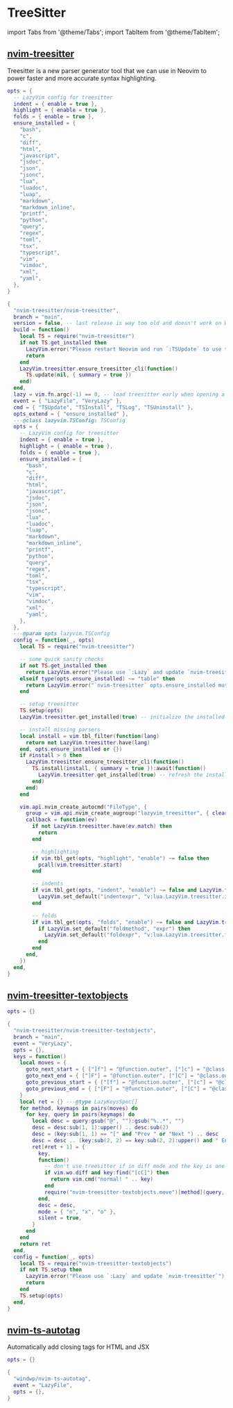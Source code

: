# TreeSitter

<!-- plugins:start -->

import Tabs from '@theme/Tabs';
import TabItem from '@theme/TabItem';

## [nvim-treesitter](https://github.com/nvim-treesitter/nvim-treesitter)

 Treesitter is a new parser generator tool that we can
 use in Neovim to power faster and more accurate
 syntax highlighting.


<Tabs>

<TabItem value="opts" label="Options">

```lua
opts = {
  -- LazyVim config for treesitter
  indent = { enable = true },
  highlight = { enable = true },
  folds = { enable = true },
  ensure_installed = {
    "bash",
    "c",
    "diff",
    "html",
    "javascript",
    "jsdoc",
    "json",
    "jsonc",
    "lua",
    "luadoc",
    "luap",
    "markdown",
    "markdown_inline",
    "printf",
    "python",
    "query",
    "regex",
    "toml",
    "tsx",
    "typescript",
    "vim",
    "vimdoc",
    "xml",
    "yaml",
  },
}
```

</TabItem>


<TabItem value="code" label="Full Spec">

```lua
{
  "nvim-treesitter/nvim-treesitter",
  branch = "main",
  version = false, -- last release is way too old and doesn't work on Windows
  build = function()
    local TS = require("nvim-treesitter")
    if not TS.get_installed then
      LazyVim.error("Please restart Neovim and run `:TSUpdate` to use the `nvim-treesitter` **main** branch.")
      return
    end
    LazyVim.treesitter.ensure_treesitter_cli(function()
      TS.update(nil, { summary = true })
    end)
  end,
  lazy = vim.fn.argc(-1) == 0, -- load treesitter early when opening a file from the cmdline
  event = { "LazyFile", "VeryLazy" },
  cmd = { "TSUpdate", "TSInstall", "TSLog", "TSUninstall" },
  opts_extend = { "ensure_installed" },
  ---@class lazyvim.TSConfig: TSConfig
  opts = {
    -- LazyVim config for treesitter
    indent = { enable = true },
    highlight = { enable = true },
    folds = { enable = true },
    ensure_installed = {
      "bash",
      "c",
      "diff",
      "html",
      "javascript",
      "jsdoc",
      "json",
      "jsonc",
      "lua",
      "luadoc",
      "luap",
      "markdown",
      "markdown_inline",
      "printf",
      "python",
      "query",
      "regex",
      "toml",
      "tsx",
      "typescript",
      "vim",
      "vimdoc",
      "xml",
      "yaml",
    },
  },
  ---@param opts lazyvim.TSConfig
  config = function(_, opts)
    local TS = require("nvim-treesitter")

    -- some quick sanity checks
    if not TS.get_installed then
      return LazyVim.error("Please use `:Lazy` and update `nvim-treesitter`")
    elseif type(opts.ensure_installed) ~= "table" then
      return LazyVim.error("`nvim-treesitter` opts.ensure_installed must be a table")
    end

    -- setup treesitter
    TS.setup(opts)
    LazyVim.treesitter.get_installed(true) -- initialize the installed langs

    -- install missing parsers
    local install = vim.tbl_filter(function(lang)
      return not LazyVim.treesitter.have(lang)
    end, opts.ensure_installed or {})
    if #install > 0 then
      LazyVim.treesitter.ensure_treesitter_cli(function()
        TS.install(install, { summary = true }):await(function()
          LazyVim.treesitter.get_installed(true) -- refresh the installed langs
        end)
      end)
    end

    vim.api.nvim_create_autocmd("FileType", {
      group = vim.api.nvim_create_augroup("lazyvim_treesitter", { clear = true }),
      callback = function(ev)
        if not LazyVim.treesitter.have(ev.match) then
          return
        end

        -- highlighting
        if vim.tbl_get(opts, "highlight", "enable") ~= false then
          pcall(vim.treesitter.start)
        end

        -- indents
        if vim.tbl_get(opts, "indent", "enable") ~= false and LazyVim.treesitter.have(ev.match, "indents") then
          LazyVim.set_default("indentexpr", "v:lua.LazyVim.treesitter.indentexpr()")
        end

        -- folds
        if vim.tbl_get(opts, "folds", "enable") ~= false and LazyVim.treesitter.have(ev.match, "folds") then
          if LazyVim.set_default("foldmethod", "expr") then
            LazyVim.set_default("foldexpr", "v:lua.LazyVim.treesitter.foldexpr()")
          end
        end
      end,
    })
  end,
}
```

</TabItem>

</Tabs>

## [nvim-treesitter-textobjects](https://github.com/nvim-treesitter/nvim-treesitter-textobjects)

<Tabs>

<TabItem value="opts" label="Options">

```lua
opts = {}
```

</TabItem>


<TabItem value="code" label="Full Spec">

```lua
{
  "nvim-treesitter/nvim-treesitter-textobjects",
  branch = "main",
  event = "VeryLazy",
  opts = {},
  keys = function()
    local moves = {
      goto_next_start = { ["]f"] = "@function.outer", ["]c"] = "@class.outer", ["]a"] = "@parameter.inner" },
      goto_next_end = { ["]F"] = "@function.outer", ["]C"] = "@class.outer", ["]A"] = "@parameter.inner" },
      goto_previous_start = { ["[f"] = "@function.outer", ["[c"] = "@class.outer", ["[a"] = "@parameter.inner" },
      goto_previous_end = { ["[F"] = "@function.outer", ["[C"] = "@class.outer", ["[A"] = "@parameter.inner" },
    }
    local ret = {} ---@type LazyKeysSpec[]
    for method, keymaps in pairs(moves) do
      for key, query in pairs(keymaps) do
        local desc = query:gsub("@", ""):gsub("%..*", "")
        desc = desc:sub(1, 1):upper() .. desc:sub(2)
        desc = (key:sub(1, 1) == "[" and "Prev " or "Next ") .. desc
        desc = desc .. (key:sub(2, 2) == key:sub(2, 2):upper() and " End" or " Start")
        ret[#ret + 1] = {
          key,
          function()
            -- don't use treesitter if in diff mode and the key is one of the c/C keys
            if vim.wo.diff and key:find("[cC]") then
              return vim.cmd("normal! " .. key)
            end
            require("nvim-treesitter-textobjects.move")[method](query, "textobjects")
          end,
          desc = desc,
          mode = { "n", "x", "o" },
          silent = true,
        }
      end
    end
    return ret
  end,
  config = function(_, opts)
    local TS = require("nvim-treesitter-textobjects")
    if not TS.setup then
      LazyVim.error("Please use `:Lazy` and update `nvim-treesitter`")
      return
    end
    TS.setup(opts)
  end,
}
```

</TabItem>

</Tabs>

## [nvim-ts-autotag](https://github.com/windwp/nvim-ts-autotag)

 Automatically add closing tags for HTML and JSX


<Tabs>

<TabItem value="opts" label="Options">

```lua
opts = {}
```

</TabItem>


<TabItem value="code" label="Full Spec">

```lua
{
  "windwp/nvim-ts-autotag",
  event = "LazyFile",
  opts = {},
}
```

</TabItem>

</Tabs>

<!-- plugins:end -->
